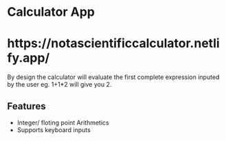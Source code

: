 <h1> Calculator App </h1>
<h1>https://notascientificcalculator.netlify.app/ </h1>

By design the calculator will evaluate the first complete expression inputed by the user eg. 1+1*2 will give you 2.

<h2>Features </h2>
<ul>
<li> Integer/ floting point Arithmetics </li>
<li> Supports keyboard inputs </li> 
</ul>
